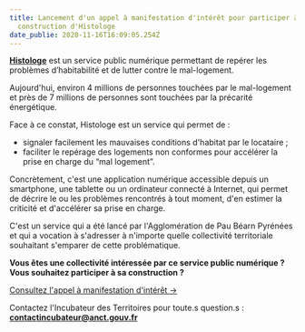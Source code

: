 ```yaml
---
title: Lancement d'un appel à manifestation d'intérêt pour participer à la
  construction d'Histologe
date_publie: 2020-11-16T16:09:05.254Z
---
```

**[Histologe](https://histologe.agglo-pau.fr/)** est un service public numérique permettant de repérer les problèmes d’habitabilité et de lutter contre le mal-logement. 

Aujourd'hui, environ 4 millions de personnes touchées par le mal-logement et près de 7 millions de personnes sont touchées par la précarité énergétique. 

Face à ce constat, Histologe est un service qui permet de : 

* signaler facilement les mauvaises conditions d'habitat par le locataire ;
* faciliter le repérage des logements non conformes pour accélérer la prise en charge du “mal logement”.

Concrètement, c'est une application numérique accessible depuis un smartphone, une tablette ou un ordinateur connecté à Internet, qui permet de décrire le ou les problèmes rencontrés à tout moment, d'en estimer la criticité et d'accélérer sa prise en charge.​

C'est un service qui a été lancé par l'Agglomération de Pau Béarn Pyrénées et qui a vocation à s'adresser à n'importe quelle collectivité territoriale souhaitant s'emparer de cette problématique.

**Vous êtes une collectivité intéressée par ce service public numérique ? Vous souhaitez participer à sa construction ?** 

<a class="cta shadow-yellow" href="https://incubateur.anct.gouv.fr/pdf/AMI_Histologe_112020.pdf">
 Consultez l'appel à manifestation d'intérêt →
</a>

<p class="mt-4">
Contactez l'Incubateur des Territoires pour toute.s question.s : <strong><a href="mailto:contactincubateur@anct.gouv.fr">contactincubateur@anct.gouv.fr</a></strong>
</p>

